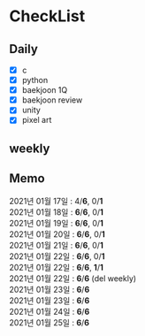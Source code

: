 # CheckList
## Daily
- [x] c
- [x] python
- [x] baekjoon 1Q
- [x] baekjoon review
- [x] unity
- [x] pixel art

## weekly


## Memo
2021년 01월 17일 : 4/**6**, 0/**1** <br>
2021년 01월 18일 : **6**/**6**, 0/**1** <br>
2021년 01월 19일 : **6**/**6**, 0/**1** <br>
2021년 01월 20일 : **6**/**6**, 0/**1** <br>
2021년 01월 21일 : **6**/**6**, 0/**1** <br> 
2021년 01월 22일 : **6**/**6**, 0/**1** <br> 
2021년 01월 22일 : **6**/**6**, **1**/**1** <br>
2021년 01월 22일 : **6**/**6** (del weekly) <br>
2021년 01월 23일 : **6**/**6** <br>
2021년 01월 23일 : **6**/**6** <br>
2021년 01월 24일 : **6**/**6** <br>
2021년 01월 25일 : **6**/**6** <br>
